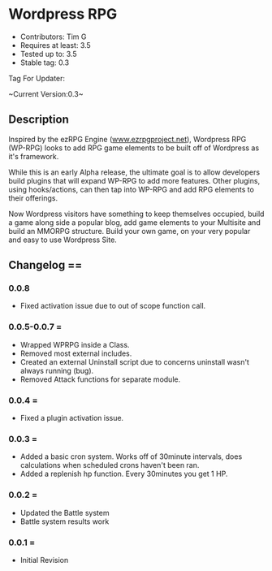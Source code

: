 # Wordpress RPG
- Contributors: Tim G
- Requires at least: 3.5
- Tested up to: 3.5
- Stable tag: 0.3

Tag For Updater:

~Current Version:0.3~


## Description
Inspired by the ezRPG Engine (www.ezrpgproject.net), Wordpress RPG (WP-RPG) looks to add RPG game elements to be built off of Wordpress as it's framework.

While this is an early Alpha release, the ultimate goal is to allow developers build plugins that will expand WP-RPG to add more features. Other plugins, using
hooks/actions, can then tap into WP-RPG and add RPG elements to their offerings. 

Now Wordpress visitors have something to keep themselves occupied, build a game along side a popular blog, add game elements to your Multisite and build an MMORPG structure.
Build your own game, on your very popular and easy to use Wordpress Site.

## Changelog ==

### 0.0.8
- Fixed activation issue due to out of scope function call.

### 0.0.5-0.0.7 =
- Wrapped WPRPG inside a Class.
- Removed most external includes.
- Created an external Uninstall script due to concerns uninstall wasn't always running (bug).
- Removed Attack functions for separate module.

### 0.0.4 =
- Fixed a plugin activation issue.

### 0.0.3 =
- Added a basic cron system. Works off of 30minute intervals, does calculations when scheduled crons haven't been ran.
- Added a replenish hp function. Every 30minutes you get 1 HP.

### 0.0.2 =
- Updated the Battle system
- Battle system results work

### 0.0.1 =
- Initial Revision
